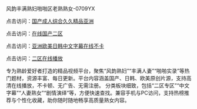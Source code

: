 风韵丰满熟妇啪啪区老熟熟女-0709YX

点击访问：<a href="https://heiliaowzu4ur.pages.dev">国产成人综合久久精品亚洲</a>

点击访问：<a href="https://heiliaozj3tjd.pages.dev">在线国产二区</a>

点击访问：<a href="https://heiliaoe8ajia.pages.dev">亚洲欧美日韩中文字幕在线不卡</a>

点击访问：<a href="https://heiliaoxqkkct.pages.dev">二区在线播放</a>

专为熟龄爱好者打造的精品视频平台，聚焦“风韵熟妇”“丰满人妻”“啪啪实录”等热门题材，资源丰富、每日更新。平台内容涵盖国产、日韩、欧美原创片源，支持高清在线播放，不卡顿、无广告、无需注册。 分类板块细致，包括“二区专区”“中文字幕”“人妻熟女”“剧情演绎”等，方便快速查找。兼容手机与PC访问，支持热榜推荐与个性化收藏，助你随时随地畅享高质量熟女内容。

<span style="display:none;">[Canonical link](https://github.com/tam20250709/so55 ）</span>
